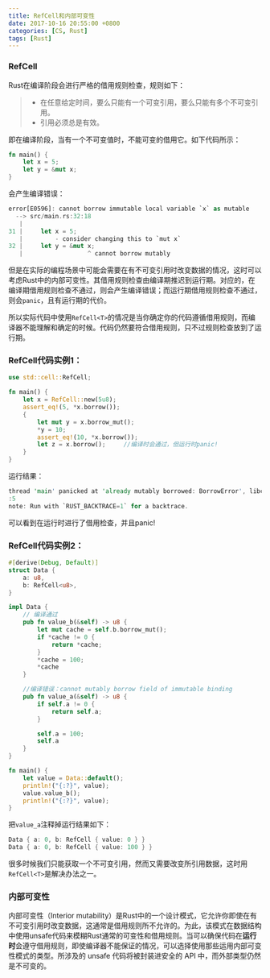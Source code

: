 ```yaml
---
title: RefCell和内部可变性
date: 2017-10-16 20:55:00 +0800
categories: [CS, Rust]
tags: [Rust]
---
```


### RefCell
Rust在编译阶段会进行严格的借用规则检查，规则如下：
>- 在任意给定时间，要么只能有一个可变引用，要么只能有多个不可变引用。
>- 引用必须总是有效。

即在编译阶段，当有一个不可变值时，不能可变的借用它。如下代码所示：
```rust
fn main() {
    let x = 5;
    let y = &mut x;
}
```
会产生编译错误：
```rust
error[E0596]: cannot borrow immutable local variable `x` as mutable
  --> src/main.rs:32:18
   |
31 |     let x = 5;
   |         - consider changing this to `mut x`
32 |     let y = &mut x;
   |                  ^ cannot borrow mutably
```
但是在实际的编程场景中可能会需要在有不可变引用时改变数据的情况，这时可以考虑Rust中的内部可变性。其借用规则检查由编译期推迟到运行期。对应的，在编译期借用规则检查不通过，则会产生编译错误；而运行期借用规则检查不通过，则会`panic`，且有运行期的代价。

所以实际代码中使用`RefCell<T>`的情况是当你确定你的代码遵循借用规则，而编译器不能理解和确定的时候。代码仍然要符合借用规则，只不过规则检查放到了运行期。

### RefCell代码实例1：
```rust
use std::cell::RefCell;

fn main() {
    let x = RefCell::new(5u8);
    assert_eq!(5, *x.borrow());
    {
        let mut y = x.borrow_mut();
        *y = 10;
        assert_eq!(10, *x.borrow());
        let z = x.borrow();     //编译时会通过，但运行时panic!
    }
}
```
运行结果：
```rust
thread 'main' panicked at 'already mutably borrowed: BorrowError', libcore/result.rs:983
:5
note: Run with `RUST_BACKTRACE=1` for a backtrace.
```
可以看到在运行时进行了借用检查，并且panic!

### RefCell代码实例2：
```rust
#[derive(Debug, Default)]
struct Data {
    a: u8,
    b: RefCell<u8>,
}

impl Data {
    // 编译通过
    pub fn value_b(&self) -> u8 {
        let mut cache = self.b.borrow_mut();
        if *cache != 0 {
            return *cache;
        }
        *cache = 100;
        *cache
    }

    //编译错误：cannot mutably borrow field of immutable binding
    pub fn value_a(&self) -> u8 {
        if self.a != 0 {
            return self.a;
        }

        self.a = 100;
        self.a
    }
}

fn main() {
    let value = Data::default();
    println!("{:?}", value);
    value.value_b();
    println!("{:?}", value);
}

```
把`value_a`注释掉运行结果如下：
```rust
Data { a: 0, b: RefCell { value: 0 } }
Data { a: 0, b: RefCell { value: 100 } }
```
很多时候我们只能获取一个不可变引用，然而又需要改变所引用数据，这时用`RefCell<T>`是解决办法之一。


### 内部可变性

内部可变性（Interior mutability）是Rust中的一个设计模式，它允许你即使在有不可变引用时改变数据，这通常是借用规则所不允许的。为此，该模式在数据结构中使用unsafe代码来模糊Rust通常的可变性和借用规则。当可以确保代码在**运行时**会遵守借用规则，即使编译器不能保证的情况，可以选择使用那些运用内部可变性模式的类型。所涉及的 unsafe 代码将被封装进安全的 API 中，而外部类型仍然是不可变的。
